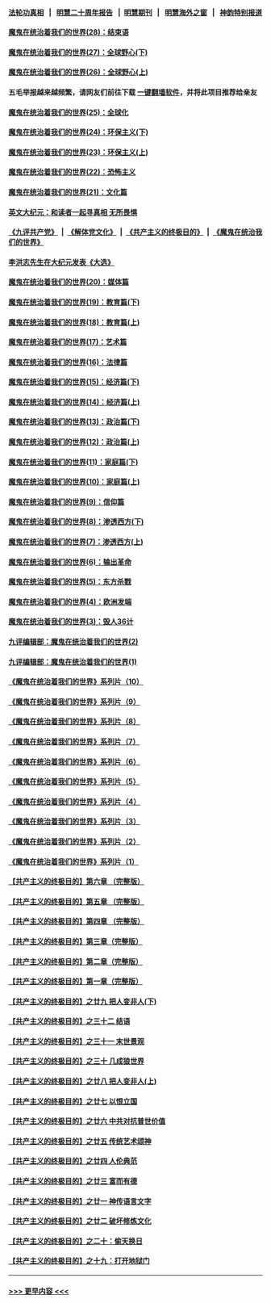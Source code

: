 #### [法轮功真相](https://github.com/gfw-breaker/truth/blob/master/README.md?t=0) &nbsp;&nbsp;|&nbsp;&nbsp; [明慧二十周年报告](https://github.com/gfw-breaker/mh-reports/blob/master/README.md?t=0) &nbsp;&nbsp;|&nbsp;&nbsp;[明慧期刊](https://github.com/gfw-breaker/mh-qikan) &nbsp;&nbsp;|&nbsp;&nbsp; [明慧海外之窗](https://github.com/gfw-breaker/mh-news/blob/master/README.md?t=0) &nbsp;&nbsp;|&nbsp;&nbsp; [神韵特别报道](https://github.com/gfw-breaker/mh-news/blob/master/shenyun.md?t=0)
#### [魔鬼在统治着我们的世界(28)：结束语](../pages/nsc422/n10936246.md?t=06181551) 
#### [魔鬼在统治着我们的世界(27)：全球野心(下)](../pages/nsc422/n10928319.md?t=06181551) 
#### [魔鬼在统治着我们的世界(26)：全球野心(上)](../pages/nsc422/n10900318.md?t=06181551) 
#### 五毛举报越来越频繁，请网友们前往下载 [一键翻墙软件](https://github.com/gfw-breaker/ssr-accounts)，并将此项目推荐给亲友
#### [魔鬼在统治着我们的世界(25)：全球化](../pages/nsc422/n10788205.md?t=06181551) 
#### [魔鬼在统治着我们的世界(24)：环保主义(下)](../pages/nsc422/n10695307.md?t=06181551) 
#### [魔鬼在统治着我们的世界(23)：环保主义(上)](../pages/nsc422/n10688613.md?t=06181551) 
#### [魔鬼在统治着我们的世界(22)：恐怖主义](../pages/nsc422/n10614727.md?t=06181551) 
#### [魔鬼在统治着我们的世界(21)：文化篇](../pages/nsc422/n10597706.md?t=06181551) 
#### [英文大纪元：和读者一起寻真相 无所畏惧](../pages/nsc422/n12542027.md?t=06181551) 
#### [《九评共产党》](https://github.com/begood0513/9ping.md/blob/master/README.md) &nbsp;|&nbsp; [《解体党文化》](../../../../jtdwh.md/blob/master/README.md)  &nbsp;|&nbsp; [《共产主义的终极目的》](../../../../gczydzjmd.md/blob/master/README.md) &nbsp;|&nbsp; [《魔鬼在统治我们的世界》](../../../../mgztzwmdsj.md/blob/master/README.md) 
#### [李洪志先生在大纪元发表《大选》](../pages/nsc422/n12534746.md?t=06181551) 
#### [魔鬼在统治着我们的世界(20)：媒体篇](../pages/nsc422/n10586579.md?t=06181551) 
#### [魔鬼在统治着我们的世界(19)：教育篇(下)](../pages/nsc422/n10564808.md?t=06181551) 
#### [魔鬼在统治着我们的世界(18)：教育篇(上)](../pages/nsc422/n10526970.md?t=06181551) 
#### [魔鬼在统治着我们的世界(17)：艺术篇](../pages/nsc422/n10499093.md?t=06181551) 
#### [魔鬼在统治着我们的世界(16)：法律篇](../pages/nsc422/n10485969.md?t=06181551) 
#### [魔鬼在统治着我们的世界(15)：经济篇(下)](../pages/nsc422/n10469975.md?t=06181551) 
#### [魔鬼在统治着我们的世界(14)：经济篇(上)](../pages/nsc422/n10457370.md?t=06181551) 
#### [魔鬼在统治着我们的世界(13)：政治篇(下)](../pages/nsc422/n10448270.md?t=06181551) 
#### [魔鬼在统治着我们的世界(12)：政治篇(上)](../pages/nsc422/n10444576.md?t=06181551) 
#### [魔鬼在统治着我们的世界(11)：家庭篇(下)](../pages/nsc422/n10440961.md?t=06181551) 
#### [魔鬼在统治着我们的世界(10)：家庭篇(上)](../pages/nsc422/n10435448.md?t=06181551) 
#### [魔鬼在统治着我们的世界(9)：信仰篇](../pages/nsc422/n10432159.md?t=06181551) 
#### [魔鬼在统治着我们的世界(8)：渗透西方(下)](../pages/nsc422/n10429603.md?t=06181551) 
#### [魔鬼在统治着我们的世界(7)：渗透西方(上)](../pages/nsc422/n10426013.md?t=06181551) 
#### [魔鬼在统治着我们的世界(6)：输出革命](../pages/nsc422/n10421536.md?t=06181551) 
#### [魔鬼在统治着我们的世界(5)：东方杀戮](../pages/nsc422/n10417707.md?t=06181551) 
#### [魔鬼在统治着我们的世界(4)：欧洲发端](../pages/nsc422/n10414890.md?t=06181551) 
#### [魔鬼在统治着我们的世界(3)：毁人36计](../pages/nsc422/n10411583.md?t=06181551) 
#### [九评编辑部：魔鬼在统治着我们的世界(2)](../pages/nsc422/n10410036.md?t=06181551) 
#### [九评编辑部：魔鬼在统治着我们的世界(1)](../pages/nsc422/n10406825.md?t=06181551) 
#### [《魔鬼在统治着我们的世界》系列片（10）](../pages/nsc422/n12292670.md?t=06181551) 
#### [《魔鬼在统治着我们的世界》系列片（9）](../pages/nsc422/n12290859.md?t=06181551) 
#### [《魔鬼在统治着我们的世界》系列片（8）](../pages/nsc422/n12287445.md?t=06181551) 
#### [《魔鬼在统治着我们的世界》系列片（7）](../pages/nsc422/n12283425.md?t=06181551) 
#### [《魔鬼在统治着我们的世界》系列片（6）](../pages/nsc422/n12282314.md?t=06181551) 
#### [《魔鬼在统治着我们的世界》系列片（5）](../pages/nsc422/n12281419.md?t=06181551) 
#### [《魔鬼在统治着我们的世界》系列片（4）](../pages/nsc422/n12274024.md?t=06181551) 
#### [《魔鬼在统治着我们的世界》系列片（3）](../pages/nsc422/n12271322.md?t=06181551) 
#### [《魔鬼在统治着我们的世界》系列片（2）](../pages/nsc422/n12269049.md?t=06181551) 
#### [《魔鬼在统治着我们的世界》系列片（1）](../pages/nsc422/n12267575.md?t=06181551) 
#### [【共产主义的终极目的】第六章 （完整版）](../pages/nsc422/n11428913.md?t=06181551) 
#### [【共产主义的终极目的】第五章 （完整版）](../pages/nsc422/n11428912.md?t=06181551) 
#### [【共产主义的终极目的】第四章 （完整版）](../pages/nsc422/n11428907.md?t=06181551) 
#### [【共产主义的终极目的】第三章（完整版）](../pages/nsc422/n11428848.md?t=06181551) 
#### [【共产主义的终极目的】第二章（完整版）](../pages/nsc422/n11428831.md?t=06181551) 
#### [【共产主义的终极目的】第一章（完整版）](../pages/nsc422/n11417651.md?t=06181551) 
#### [【共产主义的终极目的】之廿九 把人变非人(下)](../pages/nsc422/n11344140.md?t=06181551) 
#### [【共产主义的终极目的】之三十二 结语](../pages/nsc422/n11360535.md?t=06181551) 
#### [【共产主义的终极目的】之三十一 末世景观](../pages/nsc422/n11351129.md?t=06181551) 
#### [【共产主义的终极目的】之三十 几成狼世界](../pages/nsc422/n11348280.md?t=06181551) 
#### [【共产主义的终极目的】之廿八 把人变非人(上)](../pages/nsc422/n11340492.md?t=06181551) 
#### [【共产主义的终极目的】之廿七 以恨立国](../pages/nsc422/n11336944.md?t=06181551) 
#### [【共产主义的终极目的】之廿六 中共对抗普世价值](../pages/nsc422/n11324785.md?t=06181551) 
#### [【共产主义的终极目的】之廿五 传统艺术颂神](../pages/nsc422/n11296396.md?t=06181551) 
#### [【共产主义的终极目的】之廿四 人伦典范](../pages/nsc422/n11296397.md?t=06181551) 
#### [【共产主义的终极目的】之廿三 富而有德](../pages/nsc422/n11283598.md?t=06181551) 
#### [【共产主义的终极目的】之廿一 神传语言文字](../pages/nsc422/n11263265.md?t=06181551) 
#### [【共产主义的终极目的】之廿二 破坏修炼文化](../pages/nsc422/n11245728.md?t=06181551) 
#### [【共产主义的终极目的】之二十：偷天换日](../pages/nsc422/n11238846.md?t=06181551) 
#### [【共产主义的终极目的】之十九：打开地狱门](../pages/nsc422/n11206376.md?t=06181551) 

----
#### [ >>> 更早内容 <<< ](../indexes/nsc422-earlier.md)
